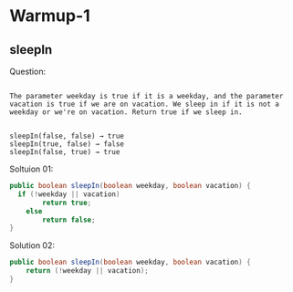 # Warmup-1

## sleepIn

Question:

```

The parameter weekday is true if it is a weekday, and the parameter vacation is true if we are on vacation. We sleep in if it is not a weekday or we're on vacation. Return true if we sleep in.


sleepIn(false, false) → true
sleepIn(true, false) → false
sleepIn(false, true) → true
```

Soltuion 01:

```java
public boolean sleepIn(boolean weekday, boolean vacation) {
  if (!weekday || vacation)
        return true;
    else
        return false;
}
```

Solution 02:

```java
public boolean sleepIn(boolean weekday, boolean vacation) {
    return (!weekday || vacation);
}
```